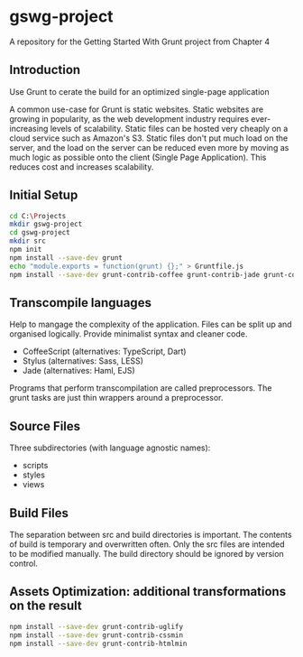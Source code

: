 # gswg-project
A repository for the Getting Started With Grunt project from Chapter 4


## Introduction

Use Grunt to cerate the build for an optimized single-page application

A common use-case for Grunt is static websites. Static websites are growing in popularity, as the web development industry requires ever-increasing levels of scalability. Static files can be hosted very cheaply on a cloud service such as Amazon's S3. Static files don't put much load on the server, and the load on the server can be reduced even more by moving as much logic as possible onto the client (Single Page Application). This reduces cost and increases scalability.


## Initial Setup

```sh
cd C:\Projects
mkdir gswg-project
cd gswg-project
mkdir src
npm init
npm install --save-dev grunt
echo "module.exports = function(grunt) {};" > Gruntfile.js
npm install --save-dev grunt-contrib-coffee grunt-contrib-jade grunt-contrib-stylus
```

## Transcompile languages

Help to mangage the complexity of the application. Files can be split up and organised logically. Provide minimalist syntax and cleaner code.

- CoffeeScript (alternatives: TypeScript, Dart)
- Stylus (alternatives: Sass, LESS)
- Jade (alternatives: Haml, EJS)

Programs that perform transcompilation are called preprocessors. The grunt tasks are just thin wrappers around a preprocessor.


## Source Files

Three subdirectories (with language agnostic names):
- scripts
- styles
- views

## Build Files

The separation between src and build directories is important. The contents of build is temporary and overwritten often. Only the src files are intended to be modified manually. The build directory should be ignored by version control.

## Assets Optimization: additional transformations on the result

```sh
npm install --save-dev grunt-contrib-uglify
npm install --save-dev grunt-contrib-cssmin
npm install --save-dev grunt-contrib-htmlmin
```
